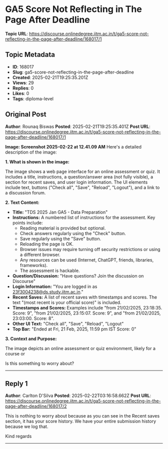 # GA5 Score Not Reflecting in The Page After Deadline

**Topic URL**: https://discourse.onlinedegree.iitm.ac.in/t/ga5-score-not-reflecting-in-the-page-after-deadline/168017/1

## Topic Metadata
- **ID**: 168017
- **Slug**: ga5-score-not-reflecting-in-the-page-after-deadline
- **Created**: 2025-02-21T19:25:35.201Z
- **Views**: 29
- **Replies**: 0
- **Likes**: 0
- **Tags**: diploma-level

## Original Post
**Author**: Rounaq Biswas
**Posted**: 2025-02-21T19:25:35.401Z
**Post URL**: https://discourse.onlinedegree.iitm.ac.in/t/ga5-score-not-reflecting-in-the-page-after-deadline/168017/1

**Image: Screenshot 2025-02-22 at 12.41.09 AM**
Here's a detailed description of the image:

**1. What is shown in the image:**

The image shows a web page interface for an online assessment or quiz. It includes a title, instructions, a question/answer area (not fully visible), a section for recent saves, and user login information. The UI elements include text, buttons ("Check all", "Save", "Reload", "Logout"), and a link to a discussion forum.

**2. Text Content:**

*   **Title:** "TDS 2025 Jan GA5 - Data Preparation"
*   **Instructions:** A numbered list of instructions for the assessment. Key points include:
    *   Reading material is provided but optional.
    *   Check answers regularly using the "Check" button.
    *   Save regularly using the "Save" button.
    *   Reloading the page is OK.
    *   Browser issues may require turning off security restrictions or using a different browser.
    *   Any resources can be used (Internet, ChatGPT, friends, libraries, frameworks).
    *   The assessment is hackable.
*   **Question/Discussion:** "Have questions? Join the discussion on Discourse"
*   **Login Information:** "You are logged in as 23f3004238@ds.study.iitm.ac.in."
*   **Recent Saves:** A list of recent saves with timestamps and scores. The text "(most recent is your official score)" is included.
*   **Timestamps and Scores:** Examples include "from 21/02/2025, 23:18:35. Score: 9", "from 21/02/2025, 23:15:07. Score: 9", and "from 21/02/2025, 23:03:00. Score: 8".
*   **Other UI Text:** "Check all", "Save", "Reload", "Logout"
*   **Top Bar:** "Ended at Fri, 21 Feb, 2025, 11:59 pm IST Score: 0"

**3. Context and Purpose:**

The image depicts an online assessment or quiz environment, likely for a course or

Is this something to worry about?

---

## Reply 1
**Author**: Carlton D'Silva
**Posted**: 2025-02-22T03:16:58.662Z
**Post URL**: https://discourse.onlinedegree.iitm.ac.in/t/ga5-score-not-reflecting-in-the-page-after-deadline/168017/2

This is nothing to worry about because as you can see in the Recent saves section, it has your score history. We have your entire submission history because we log that.

Kind regards

---
